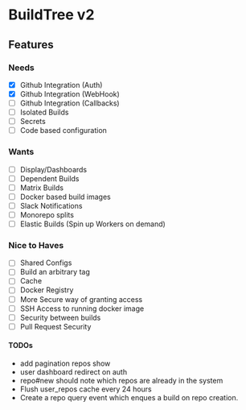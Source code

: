 # BuildTree v2

## Features

### Needs
- [x] Github Integration (Auth)
- [x] Github Integration (WebHook)
- [ ] Github Integration (Callbacks)
- [ ] Isolated Builds
- [ ] Secrets
- [ ] Code based configuration

### Wants
- [ ] Display/Dashboards
- [ ] Dependent Builds
- [ ] Matrix Builds
- [ ] Docker based build images
- [ ] Slack Notifications
- [ ] Monorepo splits
- [ ] Elastic Builds (Spin up Workers on demand)

### Nice to Haves
- [ ] Shared Configs
- [ ] Build an arbitrary tag
- [ ] Cache
- [ ] Docker Registry
- [ ] More Secure way of granting access
- [ ] SSH Access to running docker image
- [ ] Security between builds
- [ ] Pull Request Security

#### TODOs
* add pagination repos show
* user dashboard redirect on auth
* repo#new should note which repos are already in the system
* Flush user_repos cache every 24 hours
* Create a repo query event which enques a build on repo creation.
